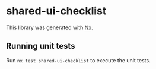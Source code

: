 # shared-ui-checklist

This library was generated with [Nx](https://nx.dev).

## Running unit tests

Run `nx test shared-ui-checklist` to execute the unit tests.
